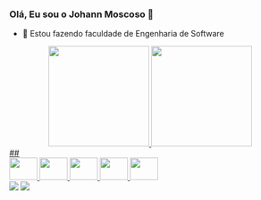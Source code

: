 ### Olá, Eu sou o Johann Moscoso 👋

- 🌱 Estou fazendo faculdade de Engenharia de Software


<div align="center">
  <a href="https://github.com/JohannMscs">
  <img height="180em" src="https://github-readme-stats.vercel.app/api?username=JohannMscs&show_icons=true&theme=github_dark&show_all_commits=true&count_private=true"/>
  <img height="180em" src="https://github-readme-stats.vercel.app/api/top-langs/?username=JohannMscs&layout=compact&langs_count=7&theme=github_dark"/>
</div>
##
<div>
<img aling= 'center' alt - "Johann-Java" height ="40" width ="50" src="https://cdn.jsdelivr.net/gh/devicons/devicon/icons/java/java-original.svg" />
  <img alling - 'center' alt - "Johann-Postgresql" height ="40" width ="50" src="https://cdn.jsdelivr.net/gh/devicons/devicon/icons/postgresql/postgresql-original.svg"/>
<img aling= 'center' alt - "Johann-Html" height ="40" width ="50" src="https://cdn.jsdelivr.net/gh/devicons/devicon/icons/html5/html5-original.svg" />
<img  alling - 'center' alt - "Johann-Css" height ="40" width ="50" src="https://cdn.jsdelivr.net/gh/devicons/devicon/icons/css3/css3-plain.svg" />
<img alling - 'center' alt - "Johann-Javascript" height ="40" width ="50"  src="https://cdn.jsdelivr.net/gh/devicons/devicon/icons/javascript/javascript-original.svg" />

   </div>        
          
<div> 
<a href="" target"_blank"><img src="https://img.shields.io/badge/Instagram-E4405F?style=for-the-badge&logo=instagram&logoColor=white" target"blank"></a>
<a href="" target"_blank"><img src="https://img.shields.io/badge/LinkedIn-0077B5?style=for-the-badge&logo=linkedin&logoColor=white" target"blank"></a>


</div>
